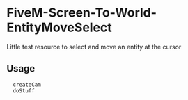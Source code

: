 # FiveM-Screen-To-World-EntityMoveSelect

Little test resource to select and move an entity at the cursor

## Usage 
```
  createCam
  doStuff
```
